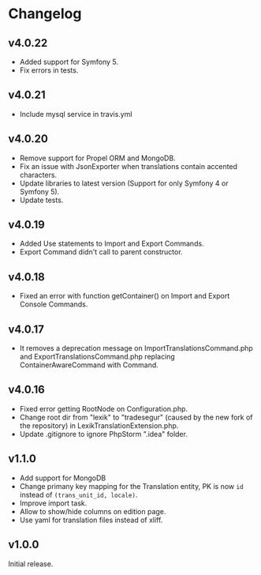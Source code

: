 Changelog
=========

v4.0.22
-------
* Added support for Symfony 5. 
* Fix errors in tests.

v4.0.21
-------
* Include mysql service in travis.yml

v4.0.20
------
* Remove support for Propel ORM and MongoDB.
* Fix an issue with JsonExporter when translations contain accented characters.
* Update libraries to latest version (Support for only Symfony 4 or Symfony 5).
* Update tests.

v4.0.19
------
* Added Use statements to Import and Export Commands.
* Export Command didn't call to parent constructor.

v4.0.18
------
* Fixed an error with function getContainer() on Import and Export Console Commands.

v4.0.17
------
* It removes a deprecation message on ImportTranslationsCommand.php and ExportTranslationsCommand.php replacing ContainerAwareCommand with Command.

v4.0.16
------
* Fixed error getting RootNode on Configuration.php.
* Change root dir from "lexik" to "tradesegur" (caused by the new fork of the repository) in LexikTranslationExtension.php.
* Update .gitignore to ignore PhpStorm ".idea" folder.

v1.1.0
------

* Add support for MongoDB
* Change primany key mapping for the Translation entity, PK is now `id` instead of `(trans_unit_id, locale)`.
* Improve import task.
* Allow to show/hide columns on edition page.
* Use yaml for translation files instead of xliff.

v1.0.0
------

Initial release.